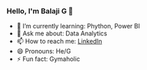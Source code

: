 ### Hello, I'm Balaji G 👋

- 🌱 I’m currently learning: Phython, Power BI
- 💬 Ask me about: Data Analytics
- 📫 How to reach me: [LinkedIn](www.linkedin.com/in/balajig03)
- 😄 Pronouns: He/G
- ⚡ Fun fact: Gymaholic

